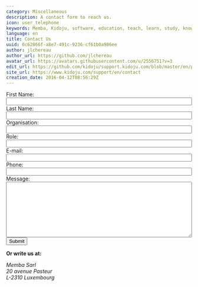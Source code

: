 ```yaml
---
category: Miscellaneous
description: A contact form to reach us.
icon: user_telephone
keywords: Memba, Kidoju, software, education, teach, learn, study, knowledge, test, quiz, contact
language: en
title: Contact Us
uuid: 0c62866f-a8e7-491c-9236-cf61b0a986ee
author: jlchereau
author_url: https://github.com/jlchereau
avatar_url: https://avatars.githubusercontent.com/u/2556751?v=3
edit_url: https://github.com/kidoju/support.kidoju.com/blob/master/en/pages/contact.md
site_url: https://www.kidoju.com/support/en/contact
creation_date: 2016-04-12T08:56:29Z
---
```

<div class="container">
    <div class="row">
        <div class="col-sm-8">
            <form name="insightly_web_to_contact" action="https://iuqqkh1d.insight.ly/WebToContact/Create" method="post">
                <input type="hidden" name="formId" value="LfOfVxwkqgkYOx7pcM6LtA=="/>
                <div class="form-group">
                    <label for="insightly_firstName">First Name: </label>
                    <input id="insightly_firstName" name="FirstName" type="text" class="k-textbox" style="width: 100%"
                     pattern="^[^<>\/]{3,50}$" validationMessage="Please enter your first name of 3 to 50 characters without forbidden symbol.">
                </div>
                <div class="form-group">
                    <label for="insightly_lastName">Last Name: </label>
                    <input id="insightly_lastName" name="LastName" type="text" class="k-textbox" style="width: 100%"
                     pattern="^[^<>\/]{3,50}$" validationMessage="Please enter your last name of 3 to 50 characters without forbidden symbol.">
                </div>
                <div class="form-group">
                    <label for="insightly_organization">Organisation: </label>
                    <input id="insightly_organization" name="Organization" type="text" class="k-textbox" style="width: 100%"
                     pattern="^([^<>\/]{3,50})?$" validationMessage="Please enter your organisation of 3 to 50 characters without forbidden symbol.">
                </div>
                <div class="form-group">
                    <label for="insightly_role">Role: </label>
                    <input id="insightly_role" name="Role" type="text" class="k-textbox" style="width: 100%"
                     pattern="^([^<>\/]{3,50})?$" validationMessage="Please enter your role of 3 to 50 characters without forbidden symbol.">
                </div>
                <div class="form-group">
                    <input type="hidden" name="emails[0].Label" value="Work">
                    <label for="email[0]_Value">E-mail: </label>
                    <input id="emails[0]_Value" name="emails[0].Value" type="email" class="k-textbox" style="width: 100%"
                    required validationMessage="Please enter your email.">
                </div>
                <div class="form-group">
                    <input type="hidden" name="phones[0].Label" value="Work">
                    <label for="phones[0]_Value">Phone: </label>
                    <input id="phones[0]_Value" name="phones[0].Value" type="text" class="k-textbox" style="width: 100%"                    
                    pattern="^([0-9 \-\+]{6,20})?$" validationMessage="Please enter your phone number of 6 to 20 characters.">
                </div>
                <div class="form-group">
                    <label for="insightly_background">Message: </label>
                    <textarea id="insightly_background" name="background" class="k-textbox" style="width: 100%; height: 150px; resize: vertical"
                    pattern="^[^<>\/]{10,500}$" validationMessage="Please enter your message of 10 to 500 characters without forbidden symbol."></textarea>
                </div>
                <div class="form-group">
                    <input type="submit" value="Submit" class="k-button k-primary pull-right">
                </div>
            </form>
        </div>
        <div class="col-sm-4">
            <p><strong>Or write us at:</strong></p>
            <address>
                Memba Sarl<br/>
                20 avenue Pasteur<br/>
                L-2310 Luxembourg
            </address>
        </div>
    </div>
</div>


<script>
;(function (window, $, undefined) {
    $(function () {
        if ($.fn.kendoValidator) {
            var form = $('#insightly_web_to_contact');
            var validator = form.kendoValidator().data('kendoValidator');
            form.submit(function (e) {
                if (!validator.validate()) {
                    e.preventDefault();
                }
            });
        }
    });
}(this, jQuery));
</script>